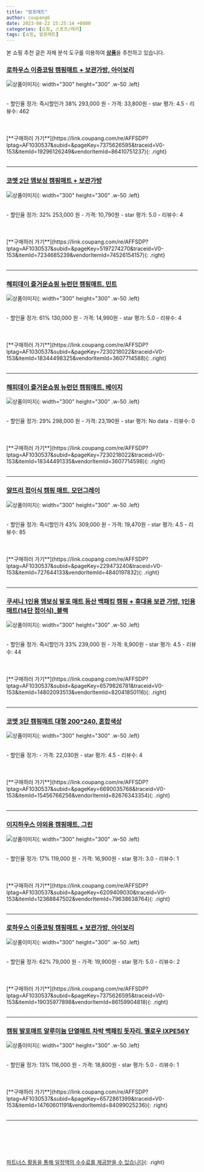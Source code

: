 ```yaml
---
title: "발포매트"
author: coupang6
date: 2023-08-22 15:25:14 +0800
categories: [쇼핑, 스포츠/레저]
tags: [쇼핑, 발포매트]
---
```


본 쇼핑 추천 글은 자체 분석 도구를 이용하여 [**상품**](https://link.coupang.com/a/bao1ui)을 추천하고 있습니다.

### [로하우스 이중코팅 캠핑매트 + 보관가방, 아이보리](https://link.coupang.com/re/AFFSDP?lptag=AF1030537&subid=&pageKey=7375626595&traceid=V0-153&itemId=19296126249&vendorItemId=86410751237)

![상품이미지](https://thumbnail10.coupangcdn.com/thumbnails/remote/230x230ex/image/vendor_inventory/c2d5/80780d9c6f4b727af8ce7593d1736e5ec9b452ed9ebe28cca035fb100d67.jpg){: width="300" height="300" .w-50 .left}


<br>
- 할인율 정가: 즉시할인가 38%  293,000   원
- 가격: 33,800원
- star 평가: 4.5
- 리뷰수: 462
<br>
<br>
<br>
<br>
[**구매하러 가기**](https://link.coupang.com/re/AFFSDP?lptag=AF1030537&subid=&pageKey=7375626595&traceid=V0-153&itemId=19296126249&vendorItemId=86410751237){: .right}
<br>
<br>

---

### [코멧 2단 엠보싱 캠핑매트 + 보관가방](https://link.coupang.com/re/AFFSDP?lptag=AF1030537&subid=&pageKey=5197274270&traceid=V0-153&itemId=7234685239&vendorItemId=74526154157)

![상품이미지](https://thumbnail8.coupangcdn.com/thumbnails/remote/230x230ex/image/retail/images/1446255686743825-4cb3c9a9-ae12-44c2-9e29-bc6cc888bc64.jpg){: width="300" height="300" .w-50 .left}


<br>
- 할인율 정가: 32%  253,000   원
- 가격: 10,790원
- star 평가: 5.0
- 리뷰수: 4
<br>
<br>
<br>
<br>
[**구매하러 가기**](https://link.coupang.com/re/AFFSDP?lptag=AF1030537&subid=&pageKey=5197274270&traceid=V0-153&itemId=7234685239&vendorItemId=74526154157){: .right}
<br>
<br>

---

### [해피데이 즐거운쇼핑 뉴런던 캠핑매트, 민트](https://link.coupang.com/re/AFFSDP?lptag=AF1030537&subid=&pageKey=7230218022&traceid=V0-153&itemId=18344498325&vendorItemId=3607714588)

![상품이미지](https://thumbnail9.coupangcdn.com/thumbnails/remote/230x230ex/image/retail/images/7796556886399650-ed627c8d-40ff-47b0-b4fb-eaf4acaa090c.jpg){: width="300" height="300" .w-50 .left}


<br>
- 할인율 정가: 61%  130,000   원
- 가격: 14,990원
- star 평가: 5.0
- 리뷰수: 4
<br>
<br>
<br>
<br>
[**구매하러 가기**](https://link.coupang.com/re/AFFSDP?lptag=AF1030537&subid=&pageKey=7230218022&traceid=V0-153&itemId=18344498325&vendorItemId=3607714588){: .right}
<br>
<br>

---

### [해피데이 즐거운쇼핑 뉴런던 캠핑매트, 베이지](https://link.coupang.com/re/AFFSDP?lptag=AF1030537&subid=&pageKey=7230218022&traceid=V0-153&itemId=18344491335&vendorItemId=3607714598)

![상품이미지](https://thumbnail9.coupangcdn.com/thumbnails/remote/230x230ex/image/retail/images/7796158262315249-57425aa3-8083-474c-ac45-1ed35e3b8e4a.jpg){: width="300" height="300" .w-50 .left}


<br>
- 할인율 정가: 29%  298,000   원
- 가격: 23,190원
- star 평가: No data
- 리뷰수: 0
<br>
<br>
<br>
<br>
[**구매하러 가기**](https://link.coupang.com/re/AFFSDP?lptag=AF1030537&subid=&pageKey=7230218022&traceid=V0-153&itemId=18344491335&vendorItemId=3607714598){: .right}
<br>
<br>

---

### [알뜨리 접이식 캠핑 매트, 모던그레이](https://link.coupang.com/re/AFFSDP?lptag=AF1030537&subid=&pageKey=229473240&traceid=V0-153&itemId=727644133&vendorItemId=4840197832)

![상품이미지](https://thumbnail6.coupangcdn.com/thumbnails/remote/230x230ex/image/retail/images/477622053273031-20f31e83-bc32-49c4-b86b-c890040ddc05.jpg){: width="300" height="300" .w-50 .left}


<br>
- 할인율 정가: 즉시할인가 43%  309,000   원
- 가격: 19,470원
- star 평가: 4.5
- 리뷰수: 85
<br>
<br>
<br>
<br>
[**구매하러 가기**](https://link.coupang.com/re/AFFSDP?lptag=AF1030537&subid=&pageKey=229473240&traceid=V0-153&itemId=727644133&vendorItemId=4840197832){: .right}
<br>
<br>

---

### [쿠셔니 1인용 엠보싱 발포 매트 등산 백패킹 캠핑 + 휴대용 보관 가방, 1인용매트(14단 접이식)_블랙](https://link.coupang.com/re/AFFSDP?lptag=AF1030537&subid=&pageKey=6579826781&traceid=V0-153&itemId=14802093513&vendorItemId=82041850116)

![상품이미지](https://thumbnail7.coupangcdn.com/thumbnails/remote/230x230ex/image/vendor_inventory/7633/b9d9eb6204ef62ca4607ca827b42a9928c0e75f8094f08a97d30aaa36d75.jpg){: width="300" height="300" .w-50 .left}


<br>
- 할인율 정가: 즉시할인가 33%  239,000   원
- 가격: 8,900원
- star 평가: 4.5
- 리뷰수: 44
<br>
<br>
<br>
<br>
[**구매하러 가기**](https://link.coupang.com/re/AFFSDP?lptag=AF1030537&subid=&pageKey=6579826781&traceid=V0-153&itemId=14802093513&vendorItemId=82041850116){: .right}
<br>
<br>

---

### [코멧 3단 캠핑매트 대형 200*240, 혼합색상](https://link.coupang.com/re/AFFSDP?lptag=AF1030537&subid=&pageKey=6690035768&traceid=V0-153&itemId=15456766256&vendorItemId=82676343354)

![상품이미지](https://thumbnail6.coupangcdn.com/thumbnails/remote/230x230ex/image/retail/images/687672244428949-f5f63f66-68dd-410b-8453-7ed5e15b31e9.jpg){: width="300" height="300" .w-50 .left}


<br>
- 할인율 정가: 
- 가격: 22,030원
- star 평가: 4.5
- 리뷰수: 4
<br>
<br>
<br>
<br>
[**구매하러 가기**](https://link.coupang.com/re/AFFSDP?lptag=AF1030537&subid=&pageKey=6690035768&traceid=V0-153&itemId=15456766256&vendorItemId=82676343354){: .right}
<br>
<br>

---

### [이지하우스 야외용 캠핑매트, 그린](https://link.coupang.com/re/AFFSDP?lptag=AF1030537&subid=&pageKey=6209409030&traceid=V0-153&itemId=12368847502&vendorItemId=79638638764)

![상품이미지](https://thumbnail6.coupangcdn.com/thumbnails/remote/230x230ex/image/retail/images/2021/11/29/17/1/23b9b42c-e167-43ed-9ab1-0d0584a0a1b0.jpg){: width="300" height="300" .w-50 .left}


<br>
- 할인율 정가: 17%  119,000   원
- 가격: 16,900원
- star 평가: 3.0
- 리뷰수: 1
<br>
<br>
<br>
<br>
[**구매하러 가기**](https://link.coupang.com/re/AFFSDP?lptag=AF1030537&subid=&pageKey=6209409030&traceid=V0-153&itemId=12368847502&vendorItemId=79638638764){: .right}
<br>
<br>

---

### [로하우스 이중코팅 캠핑매트 + 보관가방, 아이보리](https://link.coupang.com/re/AFFSDP?lptag=AF1030537&subid=&pageKey=7375626595&traceid=V0-153&itemId=19035977898&vendorItemId=86159904818)

![상품이미지](https://thumbnail6.coupangcdn.com/thumbnails/remote/230x230ex/image/vendor_inventory/704e/a957afad5ed1a2d19e77262e86b0d23e47197ec581259d22fd5b043224dd.jpg){: width="300" height="300" .w-50 .left}


<br>
- 할인율 정가: 62%  79,000   원
- 가격: 19,900원
- star 평가: 5.0
- 리뷰수: 2
<br>
<br>
<br>
<br>
[**구매하러 가기**](https://link.coupang.com/re/AFFSDP?lptag=AF1030537&subid=&pageKey=7375626595&traceid=V0-153&itemId=19035977898&vendorItemId=86159904818){: .right}
<br>
<br>

---

### [캠핑 발포매트 알루미늄 단열매트 차박 백패킹 돗자리, 옐로우 IXPE56Y](https://link.coupang.com/re/AFFSDP?lptag=AF1030537&subid=&pageKey=6572861399&traceid=V0-153&itemId=14760601191&vendorItemId=84099025236)

![상품이미지](https://thumbnail9.coupangcdn.com/thumbnails/remote/230x230ex/image/vendor_inventory/3b18/ff2f05dc8bef33fce13417e1589190ede28c91d92193c4535cac55b0f55f.jpg){: width="300" height="300" .w-50 .left}


<br>
- 할인율 정가: 13%  116,000   원
- 가격: 18,800원
- star 평가: 5.0
- 리뷰수: 1
<br>
<br>
<br>
<br>
[**구매하러 가기**](https://link.coupang.com/re/AFFSDP?lptag=AF1030537&subid=&pageKey=6572861399&traceid=V0-153&itemId=14760601191&vendorItemId=84099025236){: .right}
<br>
<br>

---
<br><br><br><br><br> [파트너스 활동을 통해 일정액의 수수료를 제공받을 수 있습니다](https://link.coupang.com/a/bao1ui){: .right}